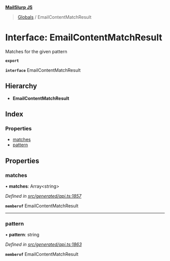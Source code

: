 **[MailSlurp JS](../README.md)**

> [Globals](../README.md) / EmailContentMatchResult

# Interface: EmailContentMatchResult

Matches for the given pattern

**`export`** 

**`interface`** EmailContentMatchResult

## Hierarchy

* **EmailContentMatchResult**

## Index

### Properties

* [matches](emailcontentmatchresult.md#matches)
* [pattern](emailcontentmatchresult.md#pattern)

## Properties

### matches

•  **matches**: Array\<string>

*Defined in [src/generated/api.ts:1857](https://github.com/mailslurp/mailslurp-client/blob/730b817/src/generated/api.ts#L1857)*

**`memberof`** EmailContentMatchResult

___

### pattern

•  **pattern**: string

*Defined in [src/generated/api.ts:1863](https://github.com/mailslurp/mailslurp-client/blob/730b817/src/generated/api.ts#L1863)*

**`memberof`** EmailContentMatchResult
